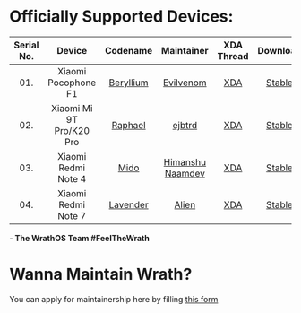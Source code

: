 Officially Supported Devices:
=============================

|Serial No. | Device                           | Codename                                                                     			 | Maintainer                                                 | XDA Thread                                                       | Download                                                                                                                                                                      |
|:---------:| :------------------------------: | :-------------------------------------------------------------------------------------: | :--------------------------------------------------------: | :--------------------------------------------------------------: | :----------------------------------------------------------------------: |
| 01.		| Xiaomi Pocophone F1              | [Beryllium](https://github.com/WrathOS-Devices/) 						 			     | [Evilvenom](http://github.com/ktanay98)                    | [XDA](#SOON) 													 | [Stable](https://sourceforge.net/projects/wrathos/files/beryllium/)      |
| 02.		| Xiaomi Mi 9T Pro/K20 Pro         | [Raphael](https://github.com/WrathOS-Devices/) 						 			     | [ejbtrd](http://github.com/ejbtrd)                         | [XDA](#SOON) 													 | [Stable](https://sourceforge.net/projects/wrathos/files/raphael/) 	    |
| 03.		| Xiaomi Redmi Note 4              | [Mido](https://github.com/WrathOS-Devices/) 						 			         | [Himanshu Naamdev](https://github.com/hnaamdev41)          | [XDA](#SOON) 												     | [Stable](https://sourceforge.net/projects/wrathos/files/mido/)           |
| 04.		| Xiaomi Redmi Note 7              | [Lavender](https://github.com/WrathOS-Devices/) 						 			     | [Alien](https://github.com/LinuxAlien)                     | [XDA](#SOON) 												     | [Stable](https://sourceforge.net/projects/wrathos/files/lavender/)       |
<!-- Note for maintainers: add your devices in alphabetical order by the "Device" column, not "Codename" -->

**- The WrathOS Team #FeelTheWrath**

Wanna Maintain Wrath?
=============================
You can apply for maintainership here by filling [this form](https://docs.google.com/forms/d/e/1FAIpQLSdkODOFGkg25qaLBQEtNHdUr31fgdzWXdf5uGqy4bvt4hcEwg/viewform)



